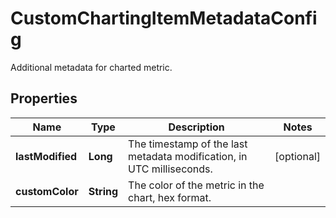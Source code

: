 

# CustomChartingItemMetadataConfig

Additional metadata for charted metric.

## Properties

| Name | Type | Description | Notes |
|------------ | ------------- | ------------- | -------------|
|**lastModified** | **Long** | The timestamp of the last metadata modification, in UTC milliseconds. |  [optional] |
|**customColor** | **String** | The color of the metric in the chart, hex format. |  |



